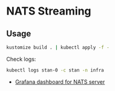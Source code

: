 # NATS Streaming
## Usage
```bash
kustomize build . | kubectl apply -f -
```
Check logs:
```bash
kubectl logs stan-0 -c stan -n infra
```
- [Grafana dashboard for NATS server](https://grafana.com/grafana/dashboards/2279)
